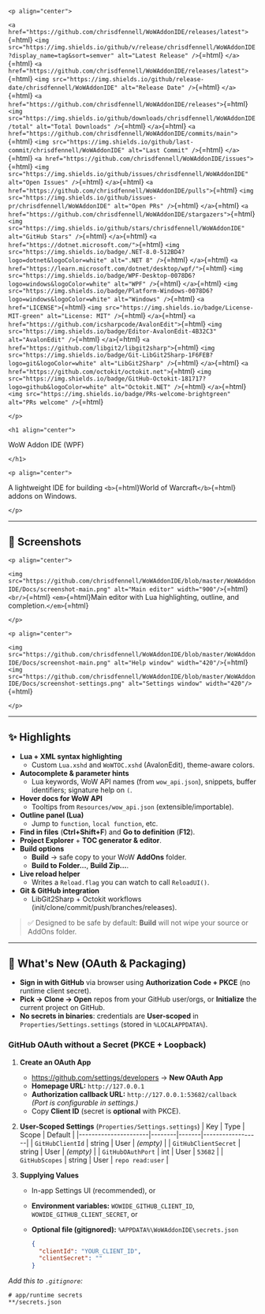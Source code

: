 ```{=html}
<p align="center">
```
`<a href="https://github.com/chrisdfennell/WoWAddonIDE/releases/latest">`{=html}
`<img src="https://img.shields.io/github/v/release/chrisdfennell/WoWAddonIDE?display_name=tag&sort=semver" alt="Latest Release" />`{=html}
`</a>`{=html}
`<a href="https://github.com/chrisdfennell/WoWAddonIDE/releases/latest">`{=html}
`<img src="https://img.shields.io/github/release-date/chrisdfennell/WoWAddonIDE" alt="Release Date" />`{=html}
`</a>`{=html}
`<a href="https://github.com/chrisdfennell/WoWAddonIDE/releases">`{=html}
`<img src="https://img.shields.io/github/downloads/chrisdfennell/WoWAddonIDE/total" alt="Total Downloads" />`{=html}
`</a>`{=html}
`<a href="https://github.com/chrisdfennell/WoWAddonIDE/commits/main">`{=html}
`<img src="https://img.shields.io/github/last-commit/chrisdfennell/WoWAddonIDE" alt="Last Commit" />`{=html}
`</a>`{=html}
`<a href="https://github.com/chrisdfennell/WoWAddonIDE/issues">`{=html}
`<img src="https://img.shields.io/github/issues/chrisdfennell/WoWAddonIDE" alt="Open Issues" />`{=html}
`</a>`{=html}
`<a href="https://github.com/chrisdfennell/WoWAddonIDE/pulls">`{=html}
`<img src="https://img.shields.io/github/issues-pr/chrisdfennell/WoWAddonIDE" alt="Open PRs" />`{=html}
`</a>`{=html}
`<a href="https://github.com/chrisdfennell/WoWAddonIDE/stargazers">`{=html}
`<img src="https://img.shields.io/github/stars/chrisdfennell/WoWAddonIDE" alt="GitHub Stars" />`{=html}
`</a>`{=html} `<a href="https://dotnet.microsoft.com/">`{=html}
`<img src="https://img.shields.io/badge/.NET-8.0-512BD4?logo=dotnet&logoColor=white" alt=".NET 8" />`{=html}
`</a>`{=html}
`<a href="https://learn.microsoft.com/dotnet/desktop/wpf/">`{=html}
`<img src="https://img.shields.io/badge/WPF-Desktop-0078D6?logo=windows&logoColor=white" alt="WPF" />`{=html}
`</a>`{=html}
`<img src="https://img.shields.io/badge/Platform-Windows-0078D6?logo=windows&logoColor=white" alt="Windows" />`{=html}
`<a href="LICENSE">`{=html}
`<img src="https://img.shields.io/badge/License-MIT-green" alt="License: MIT" />`{=html}
`</a>`{=html}
`<a href="https://github.com/icsharpcode/AvalonEdit">`{=html}
`<img src="https://img.shields.io/badge/Editor-AvalonEdit-4B32C3" alt="AvalonEdit" />`{=html}
`</a>`{=html}
`<a href="https://github.com/libgit2/libgit2sharp">`{=html}
`<img src="https://img.shields.io/badge/Git-LibGit2Sharp-1F6FEB?logo=git&logoColor=white" alt="LibGit2Sharp" />`{=html}
`</a>`{=html} `<a href="https://github.com/octokit/octokit.net">`{=html}
`<img src="https://img.shields.io/badge/GitHub-Octokit-181717?logo=github&logoColor=white" alt="Octokit.NET" />`{=html}
`</a>`{=html}
`<img src="https://img.shields.io/badge/PRs-welcome-brightgreen" alt="PRs welcome" />`{=html}
```{=html}
</p>
```
```{=html}
<h1 align="center">
```
WoW Addon IDE (WPF)
```{=html}
</h1>
```
```{=html}
<p align="center">
```
A lightweight IDE for building `<b>`{=html}World of
Warcraft`</b>`{=html} addons on Windows.
```{=html}
</p>
```

------------------------------------------------------------------------

## 📸 Screenshots

```{=html}
<p align="center">
```
`<img src="https://github.com/chrisdfennell/WoWAddonIDE/blob/master/WoWAddonIDE/Docs/screenshot-main.png" alt="Main editor" width="900"/>`{=html}`<br/>`{=html}
`<em>`{=html}Main editor with Lua highlighting, outline, and
completion.`</em>`{=html}
```{=html}
</p>
```
```{=html}
<p align="center">
```
`<img src="https://github.com/chrisdfennell/WoWAddonIDE/blob/master/WoWAddonIDE/Docs/screenshot-main.png" alt="Help window" width="420"/>`{=html}
  
`<img src="https://github.com/chrisdfennell/WoWAddonIDE/blob/master/WoWAddonIDE/Docs/screenshot-settings.png" alt="Settings window" width="420"/>`{=html}
```{=html}
</p>
```

------------------------------------------------------------------------

## ✨ Highlights

-   **Lua + XML syntax highlighting**
    -   Custom `Lua.xshd` and `WoWTOC.xshd` (AvalonEdit), theme-aware
        colors.
-   **Autocomplete & parameter hints**
    -   Lua keywords, WoW API names (from `wow_api.json`), snippets,
        buffer identifiers; signature help on `(`.
-   **Hover docs for WoW API**
    -   Tooltips from `Resources/wow_api.json` (extensible/importable).
-   **Outline panel (Lua)**
    -   Jump to `function`, `local function`, etc.
-   **Find in files** (**Ctrl+Shift+F**) and **Go to definition**
    (**F12**).
-   **Project Explorer** + **TOC generator & editor**.
-   **Build options**
    -   **Build** → safe copy to your WoW **AddOns** folder.
    -   **Build to Folder...**, **Build Zip...**.
-   **Live reload helper**
    -   Writes a `Reload.flag` you can watch to call `ReloadUI()`.
-   **Git & GitHub integration**
    -   LibGit2Sharp + Octokit workflows
        (init/clone/commit/push/branches/releases).

> ✅ Designed to be safe by default: **Build** will not wipe your source
> or AddOns folder.

------------------------------------------------------------------------

## 🔐 What's New (OAuth & Packaging)

-   **Sign in with GitHub** via browser using **Authorization Code +
    PKCE** (no runtime client secret).
-   **Pick → Clone → Open** repos from your GitHub user/orgs, or
    **Initialize** the current project on GitHub.
-   **No secrets in binaries**: credentials are **User-scoped** in
    `Properties/Settings.settings` (stored in `%LOCALAPPDATA%`).

### GitHub OAuth without a Secret (PKCE + Loopback)

1.  **Create an OAuth App**

    -   <https://github.com/settings/developers> → **New OAuth App**
    -   **Homepage URL:** `http://127.0.0.1`
    -   **Authorization callback URL:**
        `http://127.0.0.1:53682/callback`\
        *(Port is configurable in settings.)*
    -   Copy **Client ID** (secret is **optional** with PKCE).

2.  **User-Scoped Settings** (`Properties/Settings.settings`) \| Key \|
    Type \| Scope \| Default \|
    \|----------------------\|--------\|-------\|------------------\| \|
    `GitHubClientId` \| string \| User \| *(empty)* \| \|
    `GitHubClientSecret` \| string \| User \| *(empty)* \| \|
    `GitHubOAuthPort` \| int \| User \| `53682` \| \| `GitHubScopes` \|
    string \| User \| `repo read:user` \|

3.  **Supplying Values**

    -   In-app Settings UI (recommended), or

    -   **Environment variables:** `WOWIDE_GITHUB_CLIENT_ID`,
        `WOWIDE_GITHUB_CLIENT_SECRET`, or

    -   **Optional file (gitignored):**
        `%APPDATA%\WoWAddonIDE\secrets.json`

        ``` json
        {
          "clientId": "YOUR_CLIENT_ID",
          "clientSecret": ""
        }
        ```

*Add this to `.gitignore`:*

    # app/runtime secrets
    **/secrets.json
